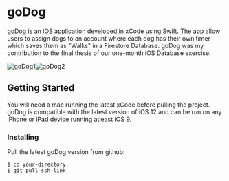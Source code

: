 # goDog
goDog is an iOS application developed in xCode using Swift. The app allow users to assign dogs to an account where each dog has their own timer which saves them as "Walks" in a Firestore Database. goDog was my contribution to the final thesis of our one-month iOS Database exercise.

![goDog1](goDog-MoshIphoneX3.png)![goDog2](goDog-MoshIphoneX.png)

## Getting Started
You will need a mac running the latest xCode before pulling the project.  
goDog is compatible with the latest version of iOS 12 and can be run on any iPhone or iPad device running atleast iOS 9.

### Installing
Pull the latest goDog version from github:
```
$ cd your-directory
$ git pull ssh-link
```

